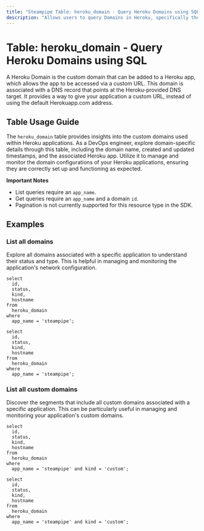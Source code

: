 ```yaml
---
title: "Steampipe Table: heroku_domain - Query Heroku Domains using SQL"
description: "Allows users to query Domains in Heroku, specifically the information about the domain names used by the app, providing insights into the app's configuration and operation."
---
```


# Table: heroku_domain - Query Heroku Domains using SQL

A Heroku Domain is the custom domain that can be added to a Heroku app, which allows the app to be accessed via a custom URL. This domain is associated with a DNS record that points at the Heroku-provided DNS target. It provides a way to give your application a custom URL, instead of using the default Herokuapp.com address.

## Table Usage Guide

The `heroku_domain` table provides insights into the custom domains used within Heroku applications. As a DevOps engineer, explore domain-specific details through this table, including the domain name, created and updated timestamps, and the associated Heroku app. Utilize it to manage and monitor the domain configurations of your Heroku applications, ensuring they are correctly set up and functioning as expected.

**Important Notes**
- List queries require an `app_name`.
- Get queries require an `app_name` and a domain `id`.
- Pagination is not currently supported for this resource type in the SDK.

## Examples

### List all domains
Explore all domains associated with a specific application to understand their status and type. This is helpful in managing and monitoring the application's network configuration.

```sql+postgres
select
  id,
  status,
  kind,
  hostname
from
  heroku_domain
where
  app_name = 'steampipe';
```

```sql+sqlite
select
  id,
  status,
  kind,
  hostname
from
  heroku_domain
where
  app_name = 'steampipe';
```

### List all custom domains
Discover the segments that include all custom domains associated with a specific application. This can be particularly useful in managing and monitoring your application's custom domains.

```sql+postgres
select
  id,
  status,
  kind,
  hostname
from
  heroku_domain
where
  app_name = 'steampipe' and kind = 'custom';
```

```sql+sqlite
select
  id,
  status,
  kind,
  hostname
from
  heroku_domain
where
  app_name = 'steampipe' and kind = 'custom';
```